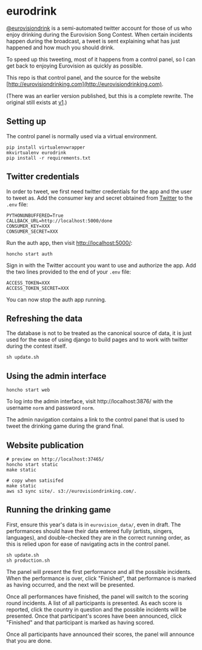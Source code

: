 eurodrink
=========

[@eurovisiondrink](https://twitter.com/eurovisiondrink) is a semi-automated
twitter account for those of us who enjoy drinking during the Eurovision Song
Contest. When certain incidents happen during the broadcast, a tweet is sent
explaining what has just happened and how much you should drink.

To speed up this tweeting, most of it happens from a control panel, so I can
get back to enjoying Eurovision as quickly as possible.

This repo is that control panel, and the source for the website
[http://eurovisiondrinking.com](http://eurovisiondrinking.com).

(There was an earlier version published, but this is a complete rewrite.
The original still exists at [v1](https://github.com/norm/eurodrink/tree/v1).)

## Setting up

The control panel is normally used via a virtual environment.

    pip install virtualenvwrapper
    mkvirtualenv eurodrink
    pip install -r requirements.txt


## Twitter credentials

In order to tweet, we first need twitter credentials for the app and the user
to tweet as. Add the consumer key and secret obtained from
[Twitter](https://developer.twitter.com/en/apps) to the `.env` file:

    PYTHONUNBUFFERED=True
    CALLBACK_URL=http://localhost:5000/done
    CONSUMER_KEY=XXX
    CONSUMER_SECRET=XXX

Run the auth app, then visit [http://localhost:5000/](http://localhost:5000/):

    honcho start auth

Sign in with the Twitter account you want to use and authorize the app.
Add the two lines provided to the end of your `.env` file:

    ACCESS_TOKEN=XXX
    ACCESS_TOKEN_SECRET=XXX

You can now stop the auth app running.


## Refreshing the data

The database is not to be treated as the canonical source of data, it is just
used for the ease of using django to build pages and to work with twitter
during the contest itself.

    sh update.sh


## Using the admin interface

    honcho start web

To log into the admin interface, visit http://localhost:3876/ with the
username `norm` and password `norm`.

The admin navigation contains a link to the control panel that is used
to tweet the drinking game during the grand final.

## Website publication

    # preview on http://localhost:37465/
    honcho start static
    make static

    # copy when satisifed
    make static
    aws s3 sync site/. s3://eurovisiondrinking.com/.


## Running the drinking game

First, ensure this year's data is in `eurovision_data/`, even in draft. The
performances should have their data entered fully (artists, singers,
languages), and double-checked they are in the correct running order,
as this is relied upon for ease of navigating acts in the control panel.

    sh update.sh
    sh production.sh

The panel will present the first performance and all the possible incidents.
When the performance is over, click "Finished", that performance is marked
as having occurred, and the next will be presented.

Once all performances have finished, the panel will switch to the scoring
round incidents. A list of all participants is presented. As each score is
reported, click the country in question and the possible incidents will be
presented. Once that participant's scores have been announced, click
"Finished" and that participant is marked as having scored.

Once all participants have announced their scores, the panel will announce
that you are done.
